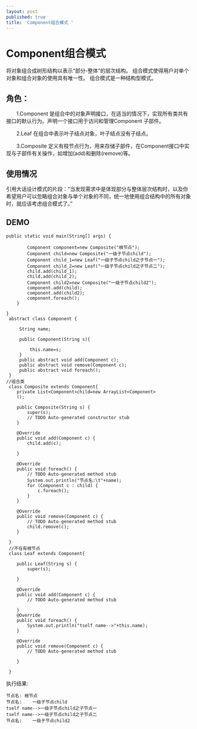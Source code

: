 ```yaml
---
layout: post
published: true
title: 'Component组合模式 '
---
```

# Component组合模式 

将对象组合成树形结构以表示“部分-整体”的层次结构。
组合模式使得用户对单个对象和组合对象的使用具有唯一性。
组合模式是一种结构型模式。

## 角色：

　　1.Component 是组合中的对象声明接口，在适当的情况下，实现所有类共有接口的默认行为。声明一个接口用于访问和管理Component
子部件。

　　2.Leaf 在组合中表示叶子结点对象，叶子结点没有子结点。
  
　　3.Composite 定义有枝节点行为，用来存储子部件，在Component接口中实现与子部件有关操作，如增加(add)和删除(remove)等。

## 使用情况

引用大话设计模式的片段：“当发现需求中是体现部分与整体层次结构时，以及你希望用户可以忽略组合对象与单个对象的不同，统一地使用组合结构中的所有对象时，就应该考虑组合模式了。”
   
## DEMO

    public static void main(String[] args) {

            Component component=new Composite("根节点");
            Component child=new Composite("一级子节点child");
            Component child_1=new Leaf("一级子节点child之子节点一");
            Component child_2=new Leaf("一级子节点child之子节点二");
            child.add(child_1);
            child.add(child_2);
            Component child2=new Composite("一级子节点child2");
            component.add(child);
            component.add(child2);
            component.foreach();
        }

    }
     abstract class Component {  

         String name;

         public Component(String s){

             this.name=s;
         }
         public abstract void add(Component c);
         public abstract void remove(Component c);
         public abstract void foreach();
     }
    //组合类
     class Composite extends Component{
        private List<Component>child=new ArrayList<Component>
        ();

        public Composite(String s) {
            super(s);
            // TODO Auto-generated constructor stub
        }

        @Override
        public void add(Component c) {
            child.add(c);

        }

        @Override
        public void foreach() {
            // TODO Auto-generated method stub
            System.out.println("节点名:\t"+name);
            for (Component c : child) {
                c.foreach();
            }
        }

        @Override
        public void remove(Component c) {
            // TODO Auto-generated method stub
            child.remove(c);
        }

     }
     //不在有根节点
     class Leaf extends Component{

        public Leaf(String s) {
            super(s);

        }

        @Override
        public void add(Component c) {
            // TODO Auto-generated method stub

        }
        @Override
        public void foreach() {
            System.out.println("tself name-->"+this.name);
        }

        @Override
        public void remove(Component c) {
            // TODO Auto-generated method stub

        }

     }  
     
执行结果:

    节点名: 根节点
    节点名:	一级子节点child
    tself name-->一级子节点child之子节点一
    tself name-->一级子节点child之子节点二
    节点名:	一级子节点child2
     
